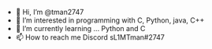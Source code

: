 - 👋 Hi, I’m @tman2747
- 👀 I’m interested in programming with C, Python, java, C++
- 🌱 I’m currently learning ... Python and C
- 📫 How to reach me Discord sL1MTman#2747

<!---
tman2747/tman2747 is a ✨ special ✨ repository because its `README.md` (this file) appears on your GitHub profile.
You can click the Preview link to take a look at your changes.
--->
